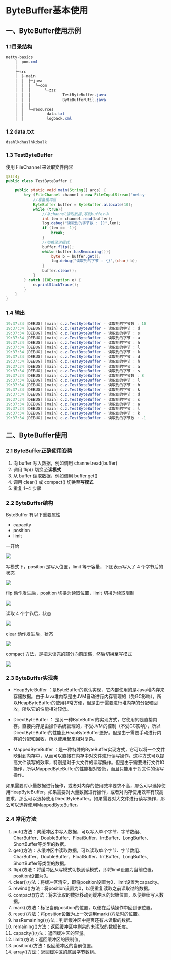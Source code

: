 # ByteBuffer基本使用

## 一、ByteBuffer使用示例

### 1.1目录结构

```java
netty-basics
    │  pom.xml
    │
    ├─src
    │  ├─main
    │  │  ├─java
    │  │  │  └─com
    │  │  │      └─zzz
    │  │  │              TestByteBuffer.java
    │  │  │				 ByteBufferUtil.java
    │  │  │
    │  │  └─resources
    │  │          data.txt
    │  │          logback.xml
```

### 1.2 data.txt

```java
dsahlkdhaslhkdsalk
```

### 1.3 TestByteBuffer

使用 FileChannel 来读取文件内容

```java
@Slf4j
public class TestByteBuffer {

    public static void main(String[] args) {
        try (FileChannel channel = new FileInputStream("netty-					basics/src/main/resources/data.txt").getChannel()) {
            //准备缓冲区
            ByteBuffer buffer = ByteBuffer.allocate(10);
            while (true){
                //从channel读取数据,写到buffer中
                int len = channel.read(buffer);
                log.debug("读取到的字节数 : {}",len);
                if (len == -1){
                    break;
                }
                //切换至读模式
                buffer.flip();
                while (buffer.hasRemaining()){
                    byte b = buffer.get();
                    log.debug("读取到的字节 : {}",(char) b);
                }
                buffer.clear();
            }
        } catch (IOException e) {
            e.printStackTrace();
        }
    }
}
```

### 1.4 输出

```java
19:37:34 [DEBUG] [main] c.z.TestByteBuffer - 读取到的字节数 : 10
19:37:34 [DEBUG] [main] c.z.TestByteBuffer - 读取到的字节 : d
19:37:34 [DEBUG] [main] c.z.TestByteBuffer - 读取到的字节 : s
19:37:34 [DEBUG] [main] c.z.TestByteBuffer - 读取到的字节 : a
19:37:34 [DEBUG] [main] c.z.TestByteBuffer - 读取到的字节 : h
19:37:34 [DEBUG] [main] c.z.TestByteBuffer - 读取到的字节 : l
19:37:34 [DEBUG] [main] c.z.TestByteBuffer - 读取到的字节 : k
19:37:34 [DEBUG] [main] c.z.TestByteBuffer - 读取到的字节 : d
19:37:34 [DEBUG] [main] c.z.TestByteBuffer - 读取到的字节 : h
19:37:34 [DEBUG] [main] c.z.TestByteBuffer - 读取到的字节 : a
19:37:34 [DEBUG] [main] c.z.TestByteBuffer - 读取到的字节 : s
19:37:34 [DEBUG] [main] c.z.TestByteBuffer - 读取到的字节数 : 8
19:37:34 [DEBUG] [main] c.z.TestByteBuffer - 读取到的字节 : l
19:37:34 [DEBUG] [main] c.z.TestByteBuffer - 读取到的字节 : h
19:37:34 [DEBUG] [main] c.z.TestByteBuffer - 读取到的字节 : k
19:37:34 [DEBUG] [main] c.z.TestByteBuffer - 读取到的字节 : d
19:37:34 [DEBUG] [main] c.z.TestByteBuffer - 读取到的字节 : s
19:37:34 [DEBUG] [main] c.z.TestByteBuffer - 读取到的字节 : a
19:37:34 [DEBUG] [main] c.z.TestByteBuffer - 读取到的字节 : l
19:37:34 [DEBUG] [main] c.z.TestByteBuffer - 读取到的字节 : k
19:37:34 [DEBUG] [main] c.z.TestByteBuffer - 读取到的字节数 : -1
```

## 二、ByteBuffer使用

### 2.1 ByteBuffer正确使用姿势

1. 向 buffer 写入数据，例如调用 channel.read(buffer)
2. 调用 flip() 切换至**读模式**
3. 从 buffer 读取数据，例如调用 buffer.get()
4. 调用 clear() 或 compact() 切换至**写模式**
5. 重复 1~4 步骤

### 2.2 ByteBuffer结构

ByteBuffer 有以下重要属性

* capacity
* position
* limit

一开始

![](https://www.z-note.top/assets/images/netty/basics/1//0021.png)

写模式下，position 是写入位置，limit 等于容量，下图表示写入了 4 个字节后的状态

![](https://www.z-note.top/assets/images/netty/basics/1//0018.png)

flip 动作发生后，position 切换为读取位置，limit 切换为读取限制

![](https://www.z-note.top/assets/images/netty/basics/1//0019.png)

读取 4 个字节后，状态

![](https://www.z-note.top/assets/images/netty/basics/1//0020.png)

clear 动作发生后，状态

![](https://www.z-note.top/assets/images/netty/basics/1//0021.png)

compact 方法，是把未读完的部分向前压缩，然后切换至写模式

![](https://www.z-note.top/assets/images/netty/basics/1//0022.png)



### 2.3 ByteBuffer实现类

* HeapByteBuffer ：是ByteBuffer的默认实现，它内部使用的是Java堆内存来存储数据。由于Java堆内存是由JVM自动进行内存管理的（受GC影响），所以HeapByteBuffer的使用非常方便，但是由于需要进行堆内存的分配和回收，所以它的性能相对较低。

* DirectByteBuffer ： 是另一种ByteBuffer的实现方式，它使用的是直接内存。直接内存是由操作系统管理的，不受JVM的控制（不受GC影响），所以DirectByteBuffer的性能比HeapByteBuffer更好。但是由于需要手动进行内存的分配和回收，所以使用起来相对复杂。

* MappedByteBuffer ：是一种特殊的ByteBuffer实现方式，它可以将一个文件映射到内存中，从而可以直接在内存中对文件进行读写操作。这种方式可以提高文件读写的效率，特别是对于大文件的读写操作。但是由于需要进行文件IO操作，所以MappedByteBuffer的性能相对较低，而且只能用于对文件的读写操作。

如果需要对小量数据进行操作，或者对内存的使用效率要求不高，那么可以选择使用HeapByteBuffer。如果需要对大量数据进行操作，或者对内存使用效率有较高要求，那么可以选择使用DirectByteBuffer。如果需要对大文件进行读写操作，那么可以选择使用MappedByteBuffer。

### 2.4 常用方法

1. put()方法：向缓冲区中写入数据，可以写入单个字节、字节数组、CharBuffer、DoubleBuffer、FloatBuffer、IntBuffer、LongBuffer、ShortBuffer等类型的数据。
2. get()方法：从缓冲区中读取数据，可以读取单个字节、字节数组、CharBuffer、DoubleBuffer、FloatBuffer、IntBuffer、LongBuffer、ShortBuffer等类型的数据。
3. flip()方法：将缓冲区从写模式切换到读模式，即将limit设置为当前位置，position设置为0。
4. clear()方法：将缓冲区清空，即将position设置为0，limit设置为capacity。
5. rewind()方法：将position设置为0，以便重复读取之前读取过的数据。
6. compact()方法：将未读取的数据移动到缓冲区的起始位置，以便继续写入数据。
7. mark()方法：标记当前position的位置，以便在后续操作中回到该位置。
8. reset()方法：将position设置为上一次调用mark()方法时的位置。
9. hasRemaining()方法：判断缓冲区中是否还有未读取的数据。
10. remaining()方法：返回缓冲区中剩余的未读取的数据长度。
11. capacity()方法：返回缓冲区的容量。
12. limit()方法：返回缓冲区的限制值。
13. position()方法：返回缓冲区的当前位置。
14. array()方法：返回缓冲区的底层字节数组。